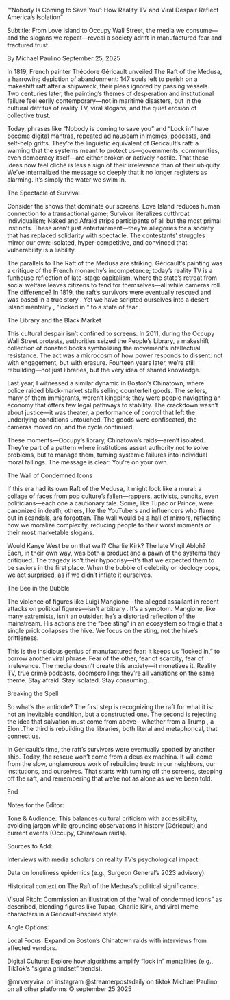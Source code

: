 


"‘Nobody Is Coming to Save You’: How Reality TV and Viral Despair Reflect America’s Isolation"


Subtitle:
From Love Island to Occupy Wall Street, the media we consume—and the slogans we repeat—reveal a society adrift in manufactured fear and fractured trust.



By Michael Paulino
September 25, 2025


In 1819, French painter Théodore Géricault unveiled The Raft of the Medusa, a harrowing depiction of abandonment: 147 souls left to perish on a makeshift raft after a shipwreck, their pleas ignored by passing vessels. Two centuries later, the painting’s themes of desperation and institutional failure feel eerily contemporary—not in maritime disasters, but in the cultural detritus of reality TV, viral slogans, and the quiet erosion of collective trust.


  Today, phrases like “Nobody is coming to save you” and “Lock in” have become digital mantras, repeated ad nauseam in memes, podcasts, and self-help grifts. They’re the linguistic equivalent of Géricault’s raft: a warning that the systems meant to protect us—governments, communities, even democracy itself—are either broken or actively hostile. That these ideas now feel cliché is less a sign of their irrelevance than of their ubiquity. We’ve internalized the message so deeply that it no longer registers as alarming. It’s simply the water we swim in.


The Spectacle of Survival

Consider the shows that dominate our screens. Love Island reduces human connection to a transactional game; Survivor literalizes cutthroat individualism; Naked and Afraid strips participants of all but the most primal instincts. These aren’t just entertainment—they’re allegories for a society that has replaced solidarity with spectacle. The contestants’ struggles mirror our own: isolated, hyper-competitive, and convinced that vulnerability is a liability.


The parallels to The Raft of the Medusa are striking. Géricault’s painting was a critique of the French monarchy’s incompetence; today’s reality TV is a funhouse reflection of late-stage capitalism, where the state’s retreat from social welfare leaves citizens to fend for themselves—all while cameras roll. The difference? In 1819, the raft’s survivors were eventually rescued and was based in a true story . Yet we have scripted ourselves into a desert island mentality , "locked in " to a state of fear .


The Library and the Black Market

This cultural despair isn’t confined to screens. In 2011, during the Occupy Wall Street protests, authorities seized the People’s Library, a makeshift collection of donated books symbolizing the movement’s intellectual resistance. The act was a microcosm of how power responds to dissent: not with engagement, but with erasure. Fourteen years later, we’re still rebuilding—not just libraries, but the very idea of shared knowledge.


Last year, I witnessed a similar dynamic in Boston’s Chinatown, where police raided black-market stalls selling counterfeit goods. The sellers, many of them immigrants, weren’t kingpins; they were people navigating an economy that offers few legal pathways to stability. The crackdown wasn’t about justice—it was theater, a performance of control that left the underlying conditions untouched. The goods were confiscated, the cameras moved on, and the cycle continued.


These moments—Occupy’s library, Chinatown’s raids—aren’t isolated. They’re part of a pattern where institutions assert authority not to solve problems, but to manage them, turning systemic failures into individual moral failings. The message is clear: You’re on your own.


The Wall of Condemned Icons

If this era had its own Raft of the Medusa, it might look like a mural: a collage of faces from pop culture’s fallen—rappers, activists, pundits, even politicians—each one a cautionary tale. Some, like Tupac or Prince, were canonized in death; others, like the YouTubers and influencers who flame out in scandals, are forgotten. The wall would be a hall of mirrors, reflecting how we moralize complexity, reducing people to their worst moments or their most marketable slogans.


Would Kanye West be on that wall? Charlie Kirk? The late Virgil Abloh? Each, in their own way, was both a product and a pawn of the systems they critiqued. The tragedy isn’t their hypocrisy—it’s that we expected them to be saviors in the first place. When the bubble of celebrity or ideology pops, we act surprised, as if we didn’t inflate it ourselves.


The Bee in the Bubble

The violence of figures like Luigi Mangione—the alleged assailant in recent attacks on political figures—isn’t arbitrary . It’s a symptom. Mangione, like many extremists, isn’t an outsider; he’s a distorted reflection of the mainstream. His actions are the “bee sting” in an ecosystem so fragile that a single prick collapses the hive. We focus on the sting, not the hive’s brittleness.


This is the insidious genius of manufactured fear: it keeps us “locked in,” to borrow another viral phrase. Fear of the other, fear of scarcity, fear of irrelevance. The media doesn’t create this anxiety—it monetizes it. Reality TV, true crime podcasts, doomscrolling: they’re all variations on the same theme. Stay afraid. Stay isolated. Stay consuming.


Breaking the Spell

So what’s the antidote? The first step is recognizing the raft for what it is: not an inevitable condition, but a constructed one. The second is rejecting the idea that salvation must come from above—whether from a Trump , a Elon .The third is rebuilding the libraries, both literal and metaphorical, that connect us.


In Géricault’s time, the raft’s survivors were eventually spotted by another ship. Today, the rescue won’t come from a deus ex machina. It will come from the slow, unglamorous work of rebuilding trust: in our neighbors, our institutions, and ourselves. That starts with turning off the screens, stepping off the raft, and remembering that we’re not as alone as we’ve been told.



End



Notes for the Editor:


Tone & Audience: This balances cultural criticism with accessibility, avoiding jargon while grounding observations in history (Géricault) and current events (Occupy, Chinatown raids).

Sources to Add:

Interviews with media scholars on reality TV’s psychological impact.

Data on loneliness epidemics (e.g., Surgeon General’s 2023 advisory).

Historical context on The Raft of the Medusa’s political significance.



Visual Pitch: Commission an illustration of the “wall of condemned icons” as described, blending figures like Tupac, Charlie Kirk, and viral meme characters in a Géricault-inspired style.

Angle Options:

Local Focus: Expand on Boston’s Chinatown raids with interviews from affected vendors.

Digital Culture: Explore how algorithms amplify “lock in” mentalities (e.g., TikTok’s “sigma grindset” trends).




@mrveryviral on instagram @streamerpostsdaily on tiktok Michael Paulino on all other platforms ©️ september 25 2025
